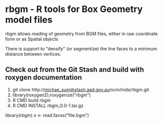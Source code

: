 rbgm - R tools for Box Geometry model files
================================================

rbgm allows reading of geometry from BGM files, either in raw
coordinate form or as Spatial objects

There is support to "densify" (or segmentize) the line faces to a
minimum distance between vertices.

## Check out from the Git Stash and build with roxygen documentation

1. git clone http://michae_sum@stash.aad.gov.au/scm/mds/rbgm.git
2. library(roxygen2);roxygenize("rbgm")
3. R CMD build rbgm
4. R CMD INSTALL rbgm_0.0-1.tar.gz

library(rbgm)
x <- read.faces("file.bgm")





